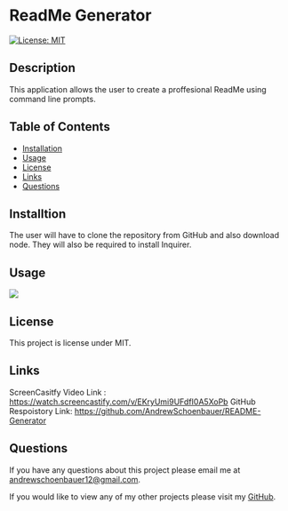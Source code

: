 # **ReadMe Generator**
  [![License: MIT](https://img.shields.io/badge/License-MIT-yellow.svg)](https://opensource.org/licenses/MIT)
  
  ## **Description**
  This application allows the user to create a proffesional ReadMe using command line prompts. 

  ## **Table of Contents**
  - [Installation](#installation)
  - [Usage](#usage)
  - [License](#license)
  - [Links](#links)
  - [Questions](#questions)

  ## **Installtion**
  The user will have to clone the repository from GitHub and also download node. They will also be required to install Inquirer.

  ## **Usage**
  <img src="./Develop/Screen-Gif.gif">

  ## **License**
This project is license under MIT.

## **Links**
ScreenCasitfy Video Link : https://watch.screencastify.com/v/EKryUmi9UFdfI0A5XoPb
GitHub Respoistory Link: https://github.com/AndrewSchoenbauer/README-Generator
## **Questions**
If you have any questions about this project please email me at andrewschoenbauer12@gmail.com. 

If you would like to view any of my other projects please visit my [GitHub](https://github.com/AndrewSchoenbauer).


